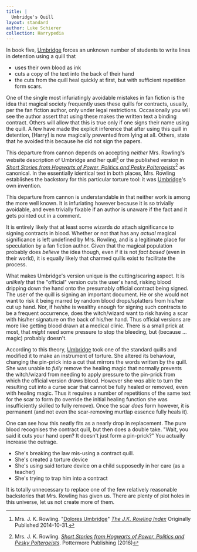 ```yaml
---
title: |
  Umbridge's Quill
layout: standard
author: Luke Schierer
collection: Harrypedia
---
```


In book five, [Umbridge] forces an unknown number of students to write lines in detention using a quill that

- uses their own blood as ink
- cuts a copy of the text into the back of their hand
- the cuts from the quill heal quickly at first, but with sufficient repetition form scars.

One of the single most infuriatingly avoidable mistakes in fan fiction is the idea that magical society frequently uses these quills for contracts, usually, per the fan fiction author, only under legal restrictions. Occasionally you will see the author assert that using these makes the written text a binding contract. Others will allow that this is true only if one signs their name using the quill. A few have made the explicit inference that after using this quill in detention, [Harry] is now magically prevented from lying at all. Others, state that he avoided this because he did not sign the papers.

This departure from cannon depends on accepting _neither_ Mrs. Rowling's website description of Umbridge and her quill[^241127-1] or the published version in _[Short Stories from Hogwarts of Power, Politics and Pesky Poltergeists]_[^241127-2] as canonical. In the essentially identical text in both places, Mrs. Rowling establishes the backstory for this particular torture tool: it was [Umbridge]'s own invention.

This departure from cannon is understandable in that neither work is among the more well known. It is infuriating however because it is so trivially avoidable, and even trivially fixable if an author is unaware if the fact and it gets pointed out in a comment.

It is entirely likely that at least some wizards _do_ attach significance to signing contracts in blood. Whether or not that has any _actual_ magical significance is left undefined by Mrs. Rowling, and is a legitimate place for speculation by a fan fiction author. Given that the magical population probably does _believe_ the idea though, even if it is not _fact based_ (even in their world), it is equally likely that charmed quills exist to facilitate the process.

What makes Umbridge's version unique is the cutting/scaring aspect. It is _unlikely_ that the "official" version cuts the user's hand, risking blood dripping down the hand onto the presumably official contract being signed. The user of the quill is signing an important document. He or she would not want to risk it being marred by random blood drops/splatters from his/her cut up hand. Nor, if he/she is wealthy enough for signing such contracts to be a frequent occurrence, does the witch/wizard want to risk having a scar with his/her signature on the back of his/her hand. Thus official versions are more like getting blood drawn at a medical clinic. There is a small prick at most, that _might_ need some pressure to stop the bleeding, but (because ... magic) probably doesn't.

According to this theory, [Umbridge] took one of the standard quills and modified it to make an instrument of torture. She altered its behaviour, changing the pin-prick into a cut that mirrors the words written by the quill. She was unable to _fully_ remove the healing magic that normally prevents the witch/wizard from needing to apply pressure to the pin-prick from which the official version draws blood. However she _was_ able to turn the resulting cut into a curse scar that cannot be fully healed or removed, even with healing magic. Thus it requires a number of repetitions of the same text for the scar to form (to override the initial healing function she was insufficiently skilled to fully remove). Once the scar _does_ form however, it is permanent (and not even the scar-removing murtlap essence fully heals it).

One can see how this neatly fits as a nearly drop in replacement. The pure blood recognises the contract quill, but then does a double take. "Wait, you said it cuts your hand open? It doesn't just form a pin-prick?" You actually increase the outrage.

- She's breaking the law mis-using a contract quill.
- She's created a torture device
- She's using said torture device on a child supposedly in her care (as a teacher)
- She's trying to trap him into a contract

It is totally unnecessary to replace one of the few relatively reasonable backstories that Mrs. Rowling has given us. There are plenty of plot holes in this universe, let us not create more of them.

[Umbridge]: </Harrypedia/people/Umbridge/Dolores Jane/>

[^241127-2]: Mrs. J. K. Rowling. _[Short Stories from Hogwarts of Power, Politics and Pesky Poltergeists]_. Pottermore Publishing (2016)

[^241127-1]: Mrs. J. K. Rowling. "[Dolores Umbridge][DUPM]" _[The J.K. Rowling Index]_ Originally Published 2014-10-31.

[DUPM]: https://www.rowlingindex.org/work/dupm/
[The J.K. Rowling Index]: https://www.rowlingindex.org/
[Short Stories from Hogwarts of Power, Politics and Pesky Poltergeists]: https://www.librarything.com/work/18275514
